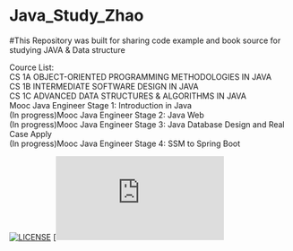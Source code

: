 # Java_Study_Zhao

#This Repository was built for sharing code example and book source for studying JAVA & Data structure   

Cource List:  
CS 1A OBJECT-ORIENTED PROGRAMMING METHODOLOGIES IN JAVA  
CS 1B INTERMEDIATE SOFTWARE DESIGN IN JAVA  
CS 1C ADVANCED DATA STRUCTURES & ALGORITHMS IN JAVA    
Mooc Java Engineer Stage 1: Introduction in Java  
(In progress)Mooc Java Engineer Stage 2: Java Web  
(In progress)Mooc Java Engineer Stage 3: Java Database Design and Real Case Apply  
(In progress)Mooc Java Engineer Stage 4: SSM to Spring Boot  

[![LICENSE](https://img.shields.io/badge/license-Anti%20996-blue.svg)](https://github.com/996icu/996.ICU/blob/master/LICENSE)
[![LICENSE](https://github.com/git/git-scm.com/blob/master/MIT-LICENSE.txt)
